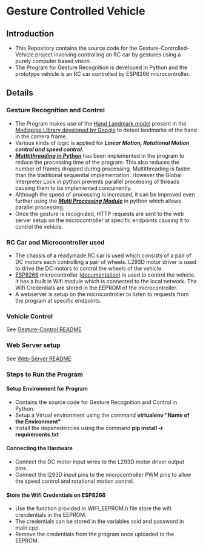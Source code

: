 # Gesture Controlled Vehicle

## Introduction
- This Repository contains the source code for the Gesture-Controlled-Vehicle project involving controlling an RC car by gestures using a purely computer based vision.
- The Program for Gesture Recognition is developed in Python and the prototype vehicle is an RC car controlled by ESP8266 microcontroller.

## Details

### Gesture Recognition and Control
- The Program makes use of the [Hand Landmark model](https://ai.google.dev/edge/mediapipe/solutions/vision/hand_landmarker) present in the [Mediapipe Library developed by Google](https://ai.google.dev/edge/mediapipe/solutions/guide) to detect landmarks of the hand in the camera frame.
- Various kinds of logic is applied for ***Linear Motion, Rotational Motion control and speed control***.
- [***Mutltithreading in Python***](https://docs.python.org/3/library/threading.html) has been implemented in the program to reduce the processing time of the program. This also reduces the number of frames dropped during processing. Multithreading is faster than the traditional sequential implementation. However the Global Interpreter Lock in python prevents parallel processing of threads causing them to be implemented concurrently.
- Although the speed of processing is increased, it can be improved even further using the [***Multi Processing Module***](https://docs.python.org/3/library/multiprocessing.html) in python which allows parallel processing.
- Once the gesture is recognized, HTTP requests are sent to the web server setup on the microcontroller at specific endpoints causing it to control the vehicle.

### RC Car and Microcontroller used
- The chassis of a readymade RC car is used which consists of a pair of DC motors each controlling a pair of wheels. L293D motor driver is used to drive the DC motors to control the wheels of the vehicle.
- [ESP8266](https://github.com/esp8266/Arduino) microcontroller ([documentation](https://arduino-esp8266.readthedocs.io/en/latest/)) is used to control the vehicle. It has a built in Wifi module which is connected to the local network. The Wifi Credentials are stored in the EEPROM of the microcontroller.
- A webserver is setup on the microcontroller to listen to requests from the program at specific endpoints.

### Vehicle Control
See [Gesture-Control README](./Gesture-Controlled-Vehicle-Application-Code/Gesture-Control.md)

### Web Server setup
See [Web-Server README](./Gesture-Controlled-Vehicle-ESP-Code/Web-Server.md)

### Steps to Run the Program
#### Setup Environment for Program
- Contains the source code for Gesture Recognition and Control in Python.
- Setup a Virtual environment using the command **virtualenv "Name of the Environment"**
- Install the depenedencies using the command **pip install -r requirements.txt**

#### Connecting the Hardware
- Connect the DC motor input wires to the L293D motor driver output pins.
- Connect the l293D input pins to the microcontroller PWM pins to allow the speed control and rotational motion control.

#### Store the Wifi Credentials on ESP8266
- Use the function provided in WIFI_EEPROM.h file store the wifi crendentials in the EEPROM.
- The credentials can be stored in the variables ssid and password in main.cpp.
- Remove the credentials from the program once uploaded to the EEPROM.